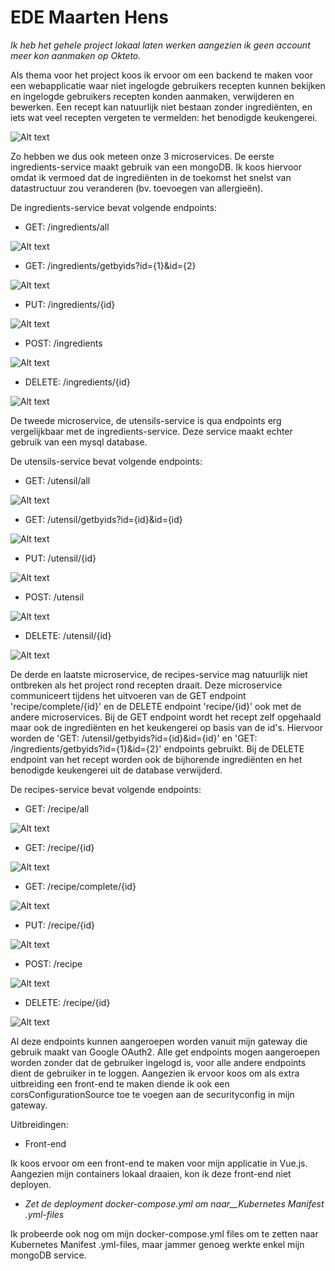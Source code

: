 # EDE Maarten Hens

_Ik heb het gehele project lokaal laten werken aangezien ik geen account meer kon aanmaken op Okteto._

Als thema voor het project koos ik ervoor om een backend te maken voor een webapplicatie waar niet ingelogde gebruikers recepten kunnen bekijken en ingelogde gebruikers recepten konden aanmaken, verwijderen en bewerken. Een recept kan natuurlijk niet bestaan zonder ingrediënten, en iets wat veel recepten vergeten te vermelden: het benodigde keukengerei.

![Alt text](/images/Deployment_diagram.jpg)

Zo hebben we dus ook meteen onze 3 microservices. De eerste ingredients-service maakt gebruik van een mongoDB. Ik koos hiervoor omdat ik vermoed dat de ingrediënten in de toekomst het snelst van datastructuur zou veranderen (bv. toevoegen van allergieën).

De ingredients-service bevat volgende endpoints:

- GET: /ingredients/all

![Alt text](/images/image.png)

- GET: /ingredients/getbyids?id={1}&id={2}

![Alt text](/images/image-1.png)

- PUT: /ingredients/{id}

![Alt text](/images/image-2.png)

- POST: /ingredients

![Alt text](/images/image-3.png)

- DELETE: /ingredients/{id}

![Alt text](/images/image-4.png)

De tweede microservice, de utensils-service is qua endpoints erg vergelijkbaar met de ingredients-service. Deze service maakt echter gebruik van een mysql database.

De utensils-service bevat volgende endpoints:

- GET: /utensil/all

![Alt text](/images/image-5.png)

- GET: /utensil/getbyids?id={id}&id={id}

![Alt text](/images/image-6.png)

- PUT: /utensil/{id}

![Alt text](/images/image-7.png)

- POST: /utensil

![Alt text](/images/image-8.png)

- DELETE: /utensil/{id}

![Alt text](/images/image-9.png)

De derde en laatste microservice, de recipes-service mag natuurlijk niet ontbreken als het project rond recepten draait. Deze microservice communiceert tijdens het uitvoeren van de GET endpoint 'recipe/complete/{id}' en de DELETE endpoint 'recipe/{id}' ook met de andere microservices. Bij de GET endpoint wordt het recept zelf opgehaald maar ook de ingrediënten en het keukengerei op basis van de id's. Hiervoor worden de 'GET: /utensil/getbyids?id={id}&id={id}' en 'GET: /ingredients/getbyids?id={1}&id={2}' endpoints gebruikt. Bij de DELETE endpoint van het recept worden ook de bijhorende ingrediënten en het benodigde keukengerei uit de database verwijderd.

De recipes-service bevat volgende endpoints:

- GET: /recipe/all

![Alt text](/images/image-10.png)

- GET: /recipe/{id}

![Alt text](/images/image-11.png)

- GET: /recipe/complete/{id}

![Alt text](/images/image-12.png)

- PUT: /recipe/{id}

![Alt text](/images/image-13.png)

- POST: /recipe

![Alt text](/images/image-14.png)

- DELETE: /recipe/{id}

![Alt text](/images/image-15.png)

Al deze endpoints kunnen aangeroepen worden vanuit mijn gateway die gebruik maakt van Google OAuth2. Alle get endpoints mogen aangeroepen worden zonder dat de gebruiker ingelogd is, voor alle andere endpoints dient de gebruiker in te loggen. Aangezien ik ervoor koos om als extra uitbreiding een front-end te maken diende ik ook een corsConfigurationSource toe te voegen aan de securityconfig in mijn gateway.

Uitbreidingen:

- Front-end

Ik koos ervoor om een front-end te maken voor mijn applicatie in Vue.js. Aangezien mijn containers lokaal draaien, kon ik deze front-end niet deployen.

- _Zet de deployment docker-compose.yml om naar__Kubernetes Manifest .yml-files_

Ik probeerde ook nog om mijn docker-compose.yml files om te zetten naar Kubernetes Manifest .yml-files, maar jammer genoeg werkte enkel mijn mongoDB service.